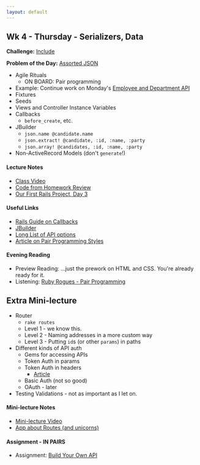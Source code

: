 ```yaml
---
layout: default
---
```


## Wk 4 - Thursday - Serializers, Data

**Challenge:** [Include](https://github.com/masonfmatthews/rails_assignments/blob/master/challenges/include_challenge.rb)

**Problem of the Day:** [Assorted JSON](https://github.com/masonfmatthews/rails_assignments/blob/master/exercises/assorted_json/)

* Agile Rituals
  * ON BOARD: Pair programming
* Example: Continue work on Monday's [Employee and Department API](https://github.com/masonfmatthews/rails_assignments/blob/master/exercises/employee_and_department_api)
* Fixtures
* Seeds
* Views and Controller Instance Variables
* Callbacks
  * `before_create`, etc.
* JBuilder
  * `json.name @candidate.name`
  * `json.extract! @candidate, :id, :name, :party`
  * `json.array! @candidates, :id, :name, :party`
* Non-ActiveRecord Models (don't `generate`!)

#### Lecture Notes

* [Class Video]()
* [Code from Homework Review](https://github.com/tiyd-rails-2016-01/voting_api_homework_review)
* [Our First Rails Project, Day 3](https://github.com/tiyd-rails-2016-01/first_rails_app)

#### Useful Links

* [Rails Guide on Callbacks](http://guides.rubyonrails.org/v2.3.11/activerecord_validations_callbacks.html#callbacks-overview)
* [JBuilder](https://github.com/rails/jbuilder)
* [Long List of API options](apis)
* [Article on Pair Programming Styles](http://articles.coreyhaines.com/posts/thoughts-on-pair-programming/)

#### Evening Reading

* Preview Reading: ...just the prework on HTML and CSS.  You're already ready for it.
* Listening: [Ruby Rogues - Pair Programming](http://devchat.tv/ruby-rogues/026-rr-pair-programming)

## Extra Mini-lecture

* Router
  * `rake routes`
  * Level 1 - we know this.
  * Level 2 - Naming addresses in a more custom way
  * Level 3 - Putting `id`s (or other `params`) in paths
* Different kinds of API auth
  * Gems for accessing APIs
  * Token Auth in params
  * Token Auth in headers
    * [Article](https://www.codeschool.com/blog/2014/02/03/token-based-authentication-rails/)
  * Basic Auth (not so good)
  * OAuth - later
* Testing Validations - not as important as I let on.

#### Mini-lecture Notes

* [Mini-lecture Video]()
* [App about Routes (and unicorns)](https://github.com/tiyd-rails-2016-01/routes_app)

#### Assignment - IN PAIRS

* Assignment: [Build Your Own API](https://github.com/tiyd-rails-2016-01/build_your_own_api)
<!-- * Feedback: [Build Your Own API Feedback](feedback) -->

